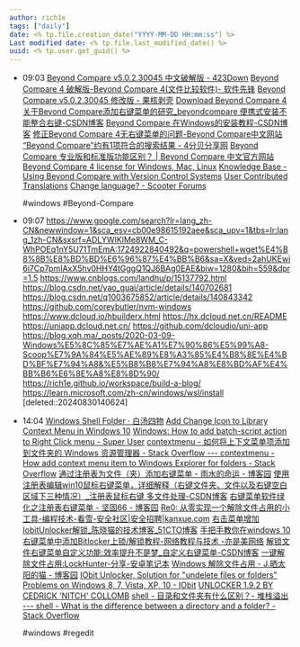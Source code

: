 ```yaml
---
author: rich1e
tags: ["daily"]
date: <% tp.file.creation_date("YYYY-MM-DD HH:mm:ss") %>
Last modified date: <% tp.file.last_modified_date() %>
uuid: <% tp.user.get_guid() %>
---
```


- 09:03 
  [Beyond Compare v5.0.2.30045 中文破解版 - 423Down](https://www.423down.com/2107.html)
  [Beyond Compare 4 破解版-Beyond Compare 4(文件比较软件)- 软件先锋](https://soft.macxf.com/soft/423.html)
  [Beyond Compare v5.0.2.30045 修改版 - 果核剥壳](https://www.ghxi.com/beyondcompare.html)
  [Download Beyond Compare 4](https://www.scootersoftware.com/download/v4)
  [关于Beyond Compare添加右键菜单的研究_beyondcompare 便携式安装不能整合右键-CSDN博客](https://blog.csdn.net/MrTsai_cpp/article/details/88616129)
  [Beyond Compare 在Windows的安装教程-CSDN博客](https://blog.csdn.net/m0_56182552/article/details/139259442)
  [修正Beyond Compare 4无右键菜单的问题-Beyond Compare中文网站](https://www.beyondcompare.cc/jiqiao/bc-wyjcdwd.html)
  [“Beyond Compare”约有1项符合的搜索结果 - 4分贝分享网](https://www.4fb.cn/e/search/result/?searchid=1108)
  [Beyond Compare 专业版和标准版功能区别？ | Beyond Compare 中文官方网站](https://www.beyondcomparepro.com/blog/314)
  [Beyond Compare 4 license for Windows, Mac, Linux](https://gist.github.com/rise-worlds/5a5917780663aada8028f96b15057a67)
  [Knowledge Base - Using Beyond Compare with Version Control Systems](https://www.scootersoftware.com/kb/vcs)
  [User Contributed Translations](https://www.scootersoftware.com/download/user_translations)
  [Change language? - Scooter Forums](https://forum.scootersoftware.com/forum/beyond-compare-4-discussion/general/85618-change-language)
  
  #windows #Beyond-Compare  
- 09:07 
  https://www.google.com/search?lr=lang_zh-CN&newwindow=1&sca_esv=cb00e98615192aee&sca_upv=1&tbs=lr:lang_1zh-CN&sxsrf=ADLYWIKlMe8WM_C-WhPOEq1nY5U71TmEmA:1724922840492&q=powershell+wget%E4%B8%8B%E8%BD%BD%E6%96%87%E4%BB%B6&sa=X&ved=2ahUKEwi6i7Cp7pmIAxX5hv0HHY4tGggQ1QJ6BAg0EAE&biw=1280&bih=559&dpr=1.5
  https://www.cnblogs.com/landhu/p/15137792.html
  https://blog.csdn.net/yao_guai/article/details/140702681
  https://blog.csdn.net/q1003675852/article/details/140843342
  https://github.com/coreybutler/nvm-windows
  https://www.dcloud.io/hbuilderx.html
  https://hx.dcloud.net.cn/README
  https://uniapp.dcloud.net.cn/
  https://github.com/dcloudio/uni-app
  https://blog.xqh.ma/_posts/2020-03-09-Windows%E5%8C%85%E7%AE%A1%E7%90%86%E5%99%A8-Scoop%E7%9A%84%E5%AE%89%E8%A3%85%E4%B8%8E%E4%BD%BF%E7%94%A8&%E5%B8%B8%E7%94%A8%E8%BD%AF%E4%BB%B6%E6%8E%A8%E8%8D%90/
  https://rich1e.github.io/workspace/build-a-blog/
  https://learn.microsoft.com/zh-cn/windows/wsl/install
    [deleted::20240830140624]
- 14:04 
  [Windows Shell Folder · 白汤四物](https://www.fournoas.com/posts/windows-shell-folder/#directory-%E5%92%8C-folder-%E7%9A%84%E5%8C%BA%E5%88%AB)
  [Add Change Icon to Library Context Menu in Windows 10](https://winaero.com/change-icon-library-context-menu-windows-10/)
  [Windows: How to add batch-script action to Right Click menu - Super User](https://superuser.com/questions/444726/windows-how-to-add-batch-script-action-to-right-click-menu)
  [contextmenu - 如何将上下文菜单项添加到文件夹的 Windows 资源管理器 - Stack Overflow --- contextmenu - How add context menu item to Windows Explorer for folders - Stack Overflow](https://stackoverflow.com/questions/20449316/how-add-context-menu-item-to-windows-explorer-for-folders)
  [通过注册表为文件（夹）添加右键菜单 - 雨水的命运 - 博客园](https://www.cnblogs.com/RainFate/p/12715302.html#_label1)
  [使用注册表编辑win10鼠标右键菜单，详细解释（右键文件夹、文件以及右键空白区域下三种情况）_注册表鼠标右键 多文件处理-CSDN博客](https://blog.csdn.net/qq_34769162/article/details/117068877)
  [右键菜单软件绿化之注册表右键菜单 - 坚固66 - 博客园](https://www.cnblogs.com/jiangu66/archive/2013/05/20/3089411.html)
  [Re0: 从零实现一个解除文件占用的小工具-编程技术-看雪-安全社区|安全招聘|kanxue.com](https://bbs.kanxue.com/thread-278910.htm)
  [右击菜单增加IobitUnlocker解锁_陈晓猫的技术博客_51CTO博客](https://blog.51cto.com/u_15545168/5667762)
  [手把手教你在windows 10右键菜单中添加Bitlocker上锁/解锁教程-网络教程与技术 -亦是美网络](http://www.yishimei.cn/network/927.html)
  [解锁文件右键菜单自定义功能:效率提升不是梦_自定义右键菜单-CSDN博客](https://blog.csdn.net/m0_56280293/article/details/141163649)
  [一键解除文件占用:LockHunter-分享-安卓笔记本](http://quibbler.cn/?thread-723.htm)
  [Windows 解除文件占用 - J.晒太阳的猫 - 博客园](https://www.cnblogs.com/jasongrass/p/16248223.html)
  [IObit Unlocker, Solution for "undelete files or folders" Problems on Windows 8, 7, Vista, XP, 10 - IObit](http://www.iobit.com/en/iobit-unlocker.php)
  [UNLOCKER 1.9.2 BY CEDRICK 'NITCH' COLLOMB](http://www.emptyloop.com/unlocker/#download)
  [shell - 目录和文件夹有什么区别？- 堆栈溢出 --- shell - What is the difference between a directory and a folder? - Stack Overflow](https://stackoverflow.com/questions/5078676/what-is-the-difference-between-a-directory-and-a-folder)
  
  #windows #regedit  